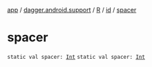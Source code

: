 [app](../../../index.md) / [dagger.android.support](../../index.md) / [R](../index.md) / [id](index.md) / [spacer](./spacer.md)

# spacer

`static val spacer: `[`Int`](https://kotlinlang.org/api/latest/jvm/stdlib/kotlin/-int/index.html)
`static val spacer: `[`Int`](https://kotlinlang.org/api/latest/jvm/stdlib/kotlin/-int/index.html)